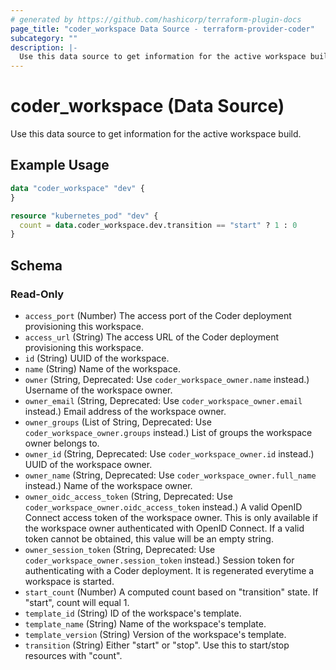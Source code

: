 ```yaml
---
# generated by https://github.com/hashicorp/terraform-plugin-docs
page_title: "coder_workspace Data Source - terraform-provider-coder"
subcategory: ""
description: |-
  Use this data source to get information for the active workspace build.
---
```


# coder_workspace (Data Source)

Use this data source to get information for the active workspace build.

## Example Usage

```terraform
data "coder_workspace" "dev" {
}

resource "kubernetes_pod" "dev" {
  count = data.coder_workspace.dev.transition == "start" ? 1 : 0
}
```

<!-- schema generated by tfplugindocs -->
## Schema

### Read-Only

- `access_port` (Number) The access port of the Coder deployment provisioning this workspace.
- `access_url` (String) The access URL of the Coder deployment provisioning this workspace.
- `id` (String) UUID of the workspace.
- `name` (String) Name of the workspace.
- `owner` (String, Deprecated: Use `coder_workspace_owner.name` instead.) Username of the workspace owner.
- `owner_email` (String, Deprecated: Use `coder_workspace_owner.email` instead.) Email address of the workspace owner.
- `owner_groups` (List of String, Deprecated: Use `coder_workspace_owner.groups` instead.) List of groups the workspace owner belongs to.
- `owner_id` (String, Deprecated: Use `coder_workspace_owner.id` instead.) UUID of the workspace owner.
- `owner_name` (String, Deprecated: Use `coder_workspace_owner.full_name` instead.) Name of the workspace owner.
- `owner_oidc_access_token` (String, Deprecated: Use `coder_workspace_owner.oidc_access_token` instead.) A valid OpenID Connect access token of the workspace owner. This is only available if the workspace owner authenticated with OpenID Connect. If a valid token cannot be obtained, this value will be an empty string.
- `owner_session_token` (String, Deprecated: Use `coder_workspace_owner.session_token` instead.) Session token for authenticating with a Coder deployment. It is regenerated everytime a workspace is started.
- `start_count` (Number) A computed count based on "transition" state. If "start", count will equal 1.
- `template_id` (String) ID of the workspace's template.
- `template_name` (String) Name of the workspace's template.
- `template_version` (String) Version of the workspace's template.
- `transition` (String) Either "start" or "stop". Use this to start/stop resources with "count".
